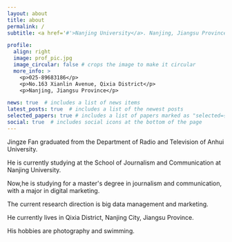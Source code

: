 ```yaml
---
layout: about
title: about
permalink: /
subtitle: <a href='#'>Nanjing University</a>. Nanjing, Jiangsu Province, Postcode:210023. 

profile:
  align: right
  image: prof_pic.jpg
  image_circular: false # crops the image to make it circular
  more_info: >
    <p>025-89683186</p>
    <p>No.163 Xianlin Avenue, Qixia District</p>
    <p>Nanjing, Jiangsu Province</p>

news: true  # includes a list of news items
latest_posts: true  # includes a list of the newest posts
selected_papers: true # includes a list of papers marked as "selected={true}"
social: true  # includes social icons at the bottom of the page
---
```


Jingze Fan graduated from the Department of Radio and Television of Anhui University.

He is currently studying at the School of Journalism and Communication at Nanjing University.

Now,he is studying for a master's degree in journalism and communication, with a major in digital marketing.

The current research direction is big data management and marketing.

He currently lives in Qixia District, Nanjing City, Jiangsu Province. 

His hobbies are photography and swimming. 

